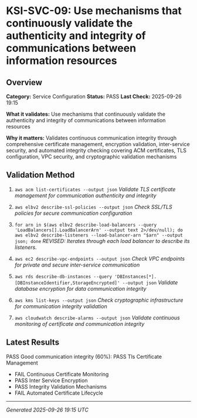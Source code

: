 # KSI-SVC-09: Use mechanisms that continuously validate the authenticity and integrity of communications between information resources

## Overview

**Category:** Service Configuration
**Status:** PASS
**Last Check:** 2025-09-26 19:15

**What it validates:** Use mechanisms that continuously validate the authenticity and integrity of communications between information resources

**Why it matters:** Validates continuous communication integrity through comprehensive certificate management, encryption validation, inter-service security, and automated integrity checking covering ACM certificates, TLS configuration, VPC security, and cryptographic validation mechanisms

## Validation Method

1. `aws acm list-certificates --output json`
   *Validate TLS certificate management for communication authenticity and integrity*

2. `aws elbv2 describe-ssl-policies --output json`
   *Check SSL/TLS policies for secure communication configuration*

3. `for arn in $(aws elbv2 describe-load-balancers --query 'LoadBalancers[].LoadBalancerArn' --output text 2>/dev/null); do aws elbv2 describe-listeners --load-balancer-arn "$arn" --output json; done`
   *REVISED: Iterates through each load balancer to describe its listeners.*

4. `aws ec2 describe-vpc-endpoints --output json`
   *Check VPC endpoints for private and secure inter-service communication*

5. `aws rds describe-db-instances --query 'DBInstances[*].[DBInstanceIdentifier,StorageEncrypted]' --output json`
   *Validate database encryption for data communication integrity*

6. `aws kms list-keys --output json`
   *Check cryptographic infrastructure for communication integrity validation*

7. `aws cloudwatch describe-alarms --output json`
   *Validate continuous monitoring of certificate and communication integrity*

## Latest Results

PASS Good communication integrity (60%): PASS Tls Certificate Management
- FAIL Continuous Certificate Monitoring
- PASS Inter Service Encryption
- PASS Integrity Validation Mechanisms
- FAIL Automated Certificate Lifecycle

---
*Generated 2025-09-26 19:15 UTC*